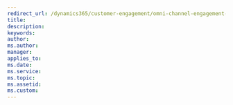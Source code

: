 ```yaml
---
redirect_url: /dynamics365/customer-engagement/omni-channel-engagement-hub/omni-channel-engagement-hub-guide
title: 
description: 
keywords: 
author: 
ms.author: 
manager: 
applies_to: 
ms.date: 
ms.service: 
ms.topic: 
ms.assetid: 
ms.custom: 
---
```

